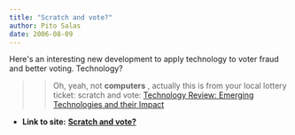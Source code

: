 ```yaml
---
title: "Scratch and vote?"
author: Pito Salas
date: 2006-08-09
---
```


Here's an interesting new development to apply technology to voter fraud and
better voting. Technology?

>>

>> Oh, yeah, not **computers** , actually this is from your local lottery
ticket: scratch and vote: [Technology Review: Emerging Technologies and their
Impact](<http://www.technologyreview.com/read_article.aspx?id=17275&ch=infotech&sc=&pg=1>
"Technology Review: Emerging Technologies and their Impact")


* **Link to site:** **[Scratch and vote?](None)**
